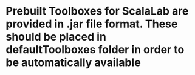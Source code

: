 # Prebuilt Toolboxes for ScalaLab are provided in .jar file format. These should be placed in defaultToolboxes folder in order to be automatically available
